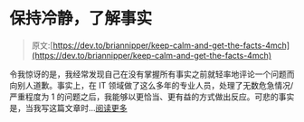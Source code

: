 # 保持冷静，了解事实

> 原文:[https://dev.to/briannipper/keep-calm-and-get-the-facts-4mch](https://dev.to/briannipper/keep-calm-and-get-the-facts-4mch)

令我惊讶的是，我经常发现自己在没有掌握所有事实之前就轻率地评论一个问题而向别人道歉。事实上，在 IT 领域做了这么多年的专业人员，处理了无数危急情况/严重程度为 1 的问题之后，我能够以更恰当、更有益的方式做出反应。可悲的事实是，当我写这篇文章时...[阅读更多](https://www.briannipper.com/2018/10/keep-calm-and-get-facts.html)